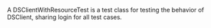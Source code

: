 A DSClientWithResourceTest is a test class for testing the behavior of DSClient, sharing login for all test cases.